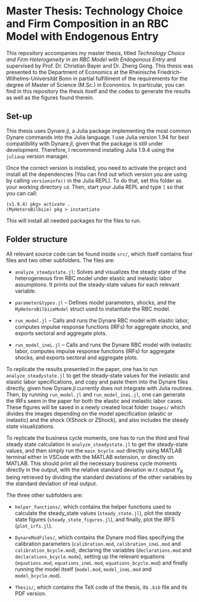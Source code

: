 # Master Thesis: Technology Choice and Firm Composition in an RBC Model with Endogenous Entry

This repository accompanies my master thesis, titled *Technology Choice and Firm Heterogeneity in an RBC
Model with Endogenous Entry* and supervised by Prof. Dr. Christian Bayer and Dr. Zheng Gong. This thesis was presented to the Department of Economics at the Rheinische Friedrich-Wilhelms-Universität Bonn in partial fulfillment of the requirements for the degree of Master of Science (M.Sc.) in Economics. In particular, you can find in this repository the thesis itself and the codes to generate the results as well as the figures found therein.

## Set-up

This thesis uses Dynare.jl, a Julia package implementing the most common Dynare commands into the Julia language. I use Julia version 1.94 for best compatibility with Dynare.jl, given that the package is still under development. Therefore, I recommend installing Julia 1.9.4 using the `juliaup` version manager.

Once the correct version is installed, you need to activate the project and install all the dependencies (You can find out which version you are using by calling `versioninfo()` in the Julia REPL). To do that, set this folder as your working directory `cd`. Then, start your Julia REPL and type `]` so that you can call:

```console
(v1.9.4) pkg> activate .
(MyHeteroBilbiie) pkg > instantiate
```

This will install all needed packages for the files to run.

## Folder structure

All relevant source code can be found inside `src/`, which itself contains four files and two other subfolders. The files are:

- `analyze_steadystate.jl`: Solves and visualizes the steady state of the heterogeneous firm RBC model under elastic and inelastic labor assumptions. It prints out the steady-state values for each relevant variable.

- `parameter&types.jl` – Defines model parameters, shocks, and the `MyHeteroBilbiieModel` struct used to instantiate the RBC model.

- `run_model.jl` – Calls and runs the Dynare RBC model with elastic labor, computes impulse response functions (IRFs) for aggregate shocks, and exports sectoral and aggregate plots.

- `run_model_ineL.jl` – Calls and runs the Dynare RBC model with inelastic labor, computes impulse response functions (IRFs) for aggregate shocks, and exports sectoral and aggregate plots.

To replicate the results presented in the paper, one has to run `analyze_steadystate.jl` to get the steady-state values for the inelastic and elastic labor specifications, and copy and paste them into the Dynare files directly, given how Dynare.jl currently does not integrate with Julia routines. Then, by running `run_model.jl` and `run_model_ineL.jl`, one can generate the IRFs seem in the paper for both the elastic and inelastic labor cases. These figures will be saved in a newly created local folder `Images/` which divides the images depending on the model specification (elastic or inelastic) and the shock (XShock or ZShock), and also includes the steady state visualizations.

To replicate the business cycle moments, one has to run the third and final steady state calculation in `analyze_steadystate.jl` to get the steady-state values, and then simply run the `main_bcycle.mod` directly
using MATLAB terminal either in VSCode with the MATLAB extension, or directly on MATLAB. This should print all the necessary business cycle moments directly in the output, with the relative standard deviation
w.r.t output $Y_R$ being retrieved by dividing the standard deviations of the other variables by the standard deviation of real output.

The three other subfolders are:

- `helper_functions/`, which contains the helper functions used to calculate the steady_state values (`steady_state.jl`), plot the steady state figures (`steady_state_figures.jl`), and finally, plot the IRFS (`plot_irfs.jl`).

- `DynareModFiles/`, which contains the Dynare mod files specifying the calibration parameters (`calibration.mod`, `calibration_ineL.mod` and `calibration_bcycle.mod`), declaring the variables (`declarations.mod` and `declarations_bcycle.mode`), setting up the relevant equations (`equations.mod`, `equations_ineL.mod`, `equations_bcycle.mod`) and finally running the model itself (`model.mod`, `model_ineL.mod` and `model_bcycle.mod`).

- `Thesis/`, which contains the TeX code of the thesis, its `.bib` file and its PDF version.
